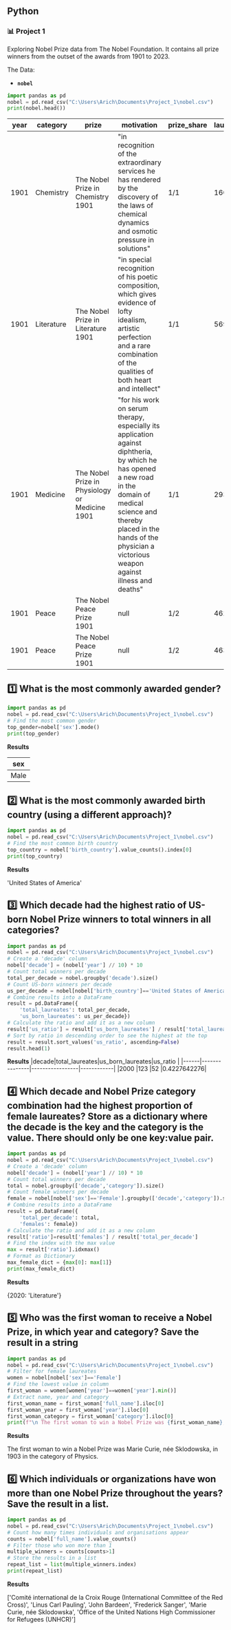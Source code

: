 ## Python
### :bar_chart: Project 1

Exploring Nobel Prize data from The Nobel Foundation. It contains all prize winners from the outset of the awards from 1901 to 2023.

The Data:

- **`nobel`**

````python
import pandas as pd
nobel = pd.read_csv("C:\Users\Arich\Documents\Project_1\nobel.csv")
print(nobel.head())
````

|year|category  |prize                                         |motivation                                                                                                                                                                                                                                        |prize_share|laureate_id|laureate_type|full_name                   |birth_date|birth_city       |birth_country   |sex |organization_name |organization_city|organization_country|death_date|death_city|death_country|
|----|----------|----------------------------------------------|--------------------------------------------------------------------------------------------------------------------------------------------------------------------------------------------------------------------------------------------------|-----------|-----------|-------------|----------------------------|----------|-----------------|----------------|----|------------------|-----------------|--------------------|----------|----------|-------------|
|1901|Chemistry |The Nobel Prize in Chemistry 1901             |"in recognition of the extraordinary services he has rendered by the discovery of the laws of chemical dynamics and osmotic pressure in solutions"                                                                                                |1/1        |160        |Individual   |Jacobus Henricus van 't Hoff|1852-08-30|Rotterdam        |Netherlands     |Male|Berlin University |Berlin           |Germany             |1911-03-01|Berlin    |Germany      |
|1901|Literature|The Nobel Prize in Literature 1901            |"in special recognition of his poetic composition, which gives evidence of lofty idealism, artistic perfection and a rare combination of the qualities of both heart and intellect"                                                               |1/1        |569        |Individual   |Sully Prudhomme             |1839-03-16|Paris            |France          |Male|null              |null             |null                |1907-09-07|Châtenay  |France       |
|1901|Medicine  |The Nobel Prize in Physiology or Medicine 1901|"for his work on serum therapy, especially its application against diphtheria, by which he has opened a new road in the domain of medical science and thereby placed in the hands of the physician a victorious weapon against illness and deaths"|1/1        |293        |Individual   |Emil Adolf von Behring      |1854-03-15|Hansdorf (Lawice)|Prussia (Poland)|Male|Marburg University|Marburg          |Germany             |1917-03-31|Marburg   |Germany      |
|1901|Peace     |The Nobel Peace Prize 1901                    |null                                                                                                                                                                                                                                              |1/2        |462        |Individual   |Jean Henry Dunant           |1828-05-08|Geneva           |Switzerland     |Male|null              |null             |null                |1910-10-30|Heiden    |Switzerland  |
|1901|Peace     |The Nobel Peace Prize 1901                    |null                                                                                                                                                                                                                                              |1/2        |463        |Individual   |Frédéric Passy              |1822-05-20|Paris            |France          |Male|null              |null             |null                |1912-06-12|Paris     |France       |



## :one: What is the most commonly awarded gender?

````python
import pandas as pd
nobel = pd.read_csv("C:\Users\Arich\Documents\Project_1\nobel.csv")
# Find the most common gender
top_gender=nobel['sex'].mode()
print(top_gender)
````
**Results**

|sex |
|----|
|Male|



## :two: What is the most commonly awarded birth country (using a different approach)?

````python
import pandas as pd
nobel = pd.read_csv("C:\Users\Arich\Documents\Project_1\nobel.csv")
# Find the most common birth country
top_country = nobel['birth_country'].value_counts().index[0]
print(top_country)
````
**Results**

'United States of America'



## :three: Which decade had the highest ratio of US-born Nobel Prize winners to total winners in all categories?

````python
import pandas as pd
nobel = pd.read_csv("C:\Users\Arich\Documents\Project_1\nobel.csv")
# Create a 'decade' column
nobel['decade'] = (nobel['year'] // 10) * 10
# Count total winners per decade
total_per_decade = nobel.groupby('decade').size()
# Count US-born winners per decade
us_per_decade = nobel[nobel['birth_country']=='United States of America'].groupby('decade').size()
# Combine results into a DataFrame
result = pd.DataFrame({
    'total_laureates': total_per_decade,
    'us_born_laureates': us_per_decade})
# Calculate the ratio and add it as a new column
result['us_ratio'] = result['us_born_laureates'] / result['total_laureates']
# Sort by ratio in descending order to see the highest at the top
result = result.sort_values('us_ratio', ascending=False)
result.head(1)
````
**Results**
|decade|total_laureates|us_born_laureates|us_ratio    |
|------|---------------|-----------------|------------|
|2000  |123            |52               |0.4227642276|



## :four: Which decade and Nobel Prize category combination had the highest proportion of female laureates? Store as a dictionary where the decade is the key and the category is the value. There should only be one key:value pair.

````python
import pandas as pd
nobel = pd.read_csv("C:\Users\Arich\Documents\Project_1\nobel.csv")
# Create a 'decade' column
nobel['decade'] = (nobel['year'] // 10) * 10
# Count total winners per decade
total = nobel.groupby(['decade','category']).size()
# Count female winners per decade
female = nobel[nobel['sex']=='Female'].groupby(['decade','category']).size()
# Combine results into a DataFrame
result = pd.DataFrame({
    'total_per_decade': total,
    'females': female})
# Calculate the ratio and add it as a new column
result['ratio']=result['females'] / result['total_per_decade']
# Find the index with the max value
max = result['ratio'].idxmax()
# Format as Dictionary
max_female_dict = {max[0]: max[1]}
print(max_female_dict)
````

**Results**

{2020: 'Literature'}



## :five: Who was the first woman to receive a Nobel Prize, in which year and category? Save the result in a string

````python
import pandas as pd
nobel = pd.read_csv("C:\Users\Arich\Documents\Project_1\nobel.csv")
# Filter for female laureates
women = nobel[nobel['sex']=='Female']
# Find the lowest value in column
first_woman = women[women['year']==women['year'].min()]
# Extract name, year and category
first_woman_name = first_woman['full_name'].iloc[0]
first_woman_year = first_woman['year'].iloc[0]
first_woman_category = first_woman['category'].iloc[0]
print(f"\n The first woman to win a Nobel Prize was {first_woman_name}, in {first_woman_year} in the category of {first_woman_category}.")

````

**Results**

The first woman to win a Nobel Prize was Marie Curie, née Sklodowska, in 1903 in the category of Physics.



## :six: Which individuals or organizations have won more than one Nobel Prize throughout the years? Save the result in a list.

````python
import pandas as pd
nobel = pd.read_csv("C:\Users\Arich\Documents\Project_1\nobel.csv")
# Count how many times individuals and organisations appear
counts = nobel['full_name'].value_counts()
# Filter those who won more than 1
multiple_winners = counts[counts>1]
# Store the results in a list
repeat_list = list(multiple_winners.index)
print(repeat_list)
````

**Results**

['Comité international de la Croix Rouge (International Committee of the Red Cross)',
'Linus Carl Pauling',
'John Bardeen',
'Frederick Sanger',
'Marie Curie, née Sklodowska',
'Office of the United Nations High Commissioner for Refugees (UNHCR)']
